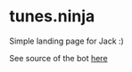 # tunes.ninja

Simple landing page for Jack :)

See source of the bot [here](https://github.com/jacc/tunes.ninja)
